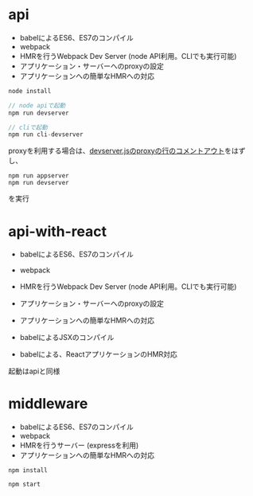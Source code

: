 # api
- babelによるES6、ES7のコンパイル
- webpack
- HMRを行うWebpack Dev Server (node API利用。CLIでも実行可能)
- アプリケーション・サーバーへのproxyの設定
- アプリケーションへの簡単なHMRへの対応


```js
node install

// node apiで起動
npm run devserver

// cliで起動
npm run cli-devserver
```

proxyを利用する場合は、[devserver.jsのproxyの行のコメントアウト](https://github.com/haradakunihiko/devserver-boilerplate/blob/master/api/devserver.js#L22)をはずし、

```
npm run appserver
npm run devserver
```

を実行

# api-with-react
- babelによるES6、ES7のコンパイル
- webpack
- HMRを行うWebpack Dev Server (node API利用。CLIでも実行可能)
- アプリケーション・サーバーへのproxyの設定
- アプリケーションへの簡単なHMRへの対応

- babelによるJSXのコンパイル
- babelによる、ReactアプリケーションのHMR対応

起動はapiと同様

# middleware
- babelによるES6、ES7のコンパイル
- webpack
- HMRを行うサーバー (expressを利用)
- アプリケーションへの簡単なHMRへの対応

```
npm install

npm start
```
